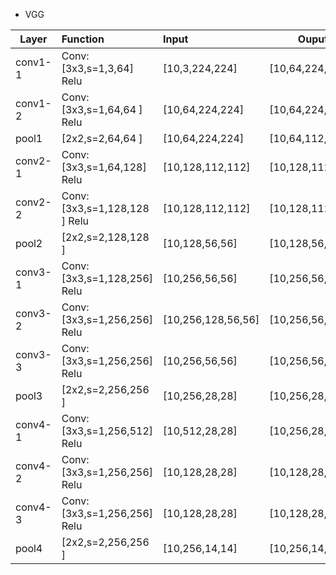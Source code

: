 * VGG

| Layer        | Function        | Input | Ouput |
| ------------- |:-------------| :-----|-------|
| conv1-1     | Conv:[3x3,s=1,3,64] Relu| [10,3,224,224] | [10,64,224,224] |
| conv1-2     | Conv:[3x3,s=1,64,64 ] Relu| [10,64,224,224] | [10,64,224,224] |
| pool1     | [2x2,s=2,64,64 ] | [10,64,224,224] | [10,64,112,112] |
| conv2-1     | Conv:[3x3,s=1,64,128] Relu| [10,128,112,112] | [10,128,112,112] |
| conv2-2     | Conv:[3x3,s=1,128,128 ] Relu| [10,128,112,112] | [10,128,112,112] |
| pool2     | [2x2,s=2,128,128 ] | [10,128,56,56] | [10,128,56,56] |
| conv3-1     | Conv:[3x3,s=1,128,256] Relu| [10,256,56,56] | [10,256,56,56] |
| conv3-2     | Conv:[3x3,s=1,256,256] Relu| [10,256,128,56,56] | [10,256,56,56] |
| conv3-3     | Conv:[3x3,s=1,256,256] Relu| [10,256,56,56] | [10,256,56,56] |
| pool3     | [2x2,s=2,256,256 ] | [10,256,28,28] | [10,256,28,28] |
| conv4-1     | Conv:[3x3,s=1,256,512] Relu| [10,512,28,28] | [10,256,28,28] |
| conv4-2     | Conv:[3x3,s=1,256,256] Relu| [10,128,28,28] | [10,128,28,28] |
| conv4-3     | Conv:[3x3,s=1,256,256] Relu| [10,128,28,28] | [10,128,28,28] |
| pool4     | [2x2,s=2,256,256 ] | [10,256,14,14] | [10,256,14,14] |


